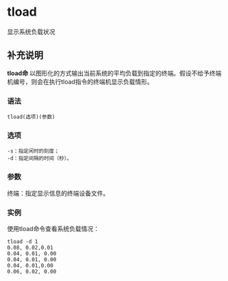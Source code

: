 tload
===

显示系统负载状况

## 补充说明

**tload命** 以图形化的方式输出当前系统的平均负载到指定的终端。假设不给予终端机编号，则会在执行tload指令的终端机显示负载情形。

### 语法  

```
tload(选项)(参数)
```

### 选项  

```
-s：指定闲时的刻度；
-d：指定间隔的时间（秒）。
```

### 参数  

终端：指定显示信息的终端设备文件。

### 实例  

使用tload命令查看系统负载情况：

```
tload -d 1
0.08, 0.02,0.01
0.04, 0.01, 0.00
0.04, 0.01, 0.00
0.04, 0.01,0.00
0.06, 0.02, 0.00
```